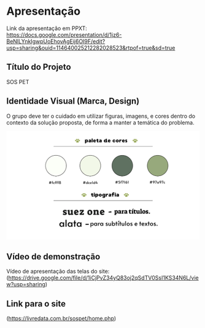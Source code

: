 # Apresentação

Link da apresentação em PPXT: https://docs.google.com/presentation/d/1jz6-BeNlLYnkIgwpUoEhovAgEij6OI9F/edit?usp=sharing&ouid=114640025212282028523&rtpof=true&sd=true

## Título do Projeto

SOS PET



## Identidade Visual (Marca, Design)

O grupo deve ter o cuidado em utilizar figuras, imagens, e cores dentro do contexto da solução proposta, de forma a manter a temática do problema.

<img src="/docs/img/identidade.png">



## Vídeo de demonstração

Vídeo de apresentação das telas do site: (https://drive.google.com/file/d/1iCjPvZ34yQ83oj2qSdTV0SsI1KS34N6L/view?usp=sharing)


## Link para o site 

(https://livredata.com.br/sospet/home.php)
